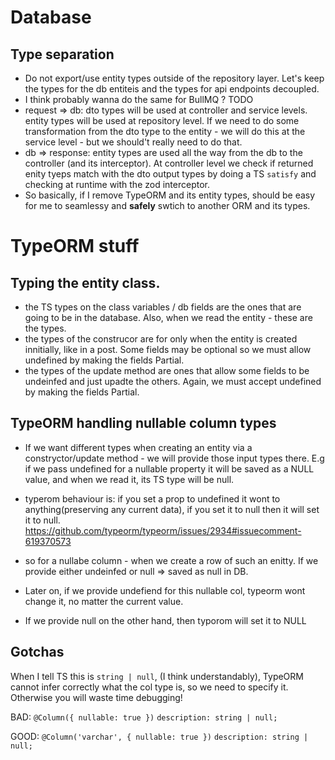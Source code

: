 # Database

## Type separation

- Do not export/use entity types outside of the repository layer. Let's keep the types for the db entiteis and the types for api endpoints decoupled.
- I think probably wanna do the same for BullMQ ? TODO
- request => db: dto types will be used at controller and service levels. entity types will be used at repository level.
  If we need to do some transformation from the dto type to the entity - we will do this at the service level - but we should't really need to do that.
- db => response: entity types are used all the way from the db to the controller (and its interceptor). At controller level we check if returned enity tyeps match with the dto output types by doing a TS `satisfy` and checking at runtime with the zod interceptor.
- So basically, if I remove TypeORM and its entity types, should be easy for me to seamlessy and **safely** swtich to another ORM and its types.

# TypeORM stuff

## Typing the entity class.

- the TS types on the class variables / db fields are the ones that are going to be in the database. Also, when we read the entity - these are the types.
- the types of the construcor are for only when the entity is created innitially, like in a post. Some fields may be optional so we must allow undefined by making the fields Partial.
- the types of the update method are ones that allow some fields to be undeinfed and just upadte the others. Again, we must accept undefined by making the fields Partial.

## TypeORM handling nullable column types

- If we want different types when creating an entity via a constryctor/update method - we will provide those input types there. E.g if we pass undefined for a nullable property it will be saved as a NULL value, and when we read it, its TS type will be null.
- typerom behaviour is: if you set a prop to undefined it wont to anything(preserving any current data), if you set it to null then it will set it to null.
  https://github.com/typeorm/typeorm/issues/2934#issuecomment-619370573

- so for a nullabe column - when we create a row of such an enitty. If we provide either undeinfed or null => saved as null in DB.
- Later on, if we provide undefiend for this nullable col, typeorm wont change it, no matter the current value.
- If we provide null on the other hand, then typorom will set it to NULL

## Gotchas

When I tell TS this is `string | null`, (I think understandably), TypeORM cannot infer correctly what the col type is, so we need to specify it. Otherwise you will waste time debugging!

BAD:
`@Column({ nullable: true })`
`description: string | null;`

GOOD:
`@Column('varchar', { nullable: true })`
`description: string | null;`
